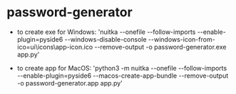 ﻿# password-generator

- to create exe for Windows: 
'nuitka --onefile --follow-imports --enable-plugin=pyside6 --windows-disable-console --windows-icon-from-ico=ui\icons\app-icon.ico --remove-output -o password-generator.exe app.py'

- to create app for MacOS:
'python3 -m nuitka --onefile --follow-imports --enable-plugin=pyside6 --macos-create-app-bundle --remove-output -o password-generator.app app.py'
